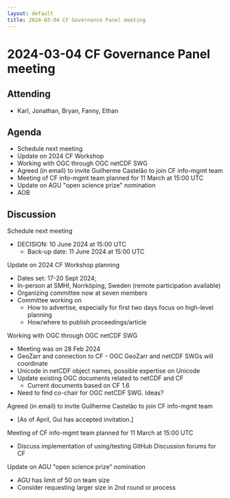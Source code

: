```yaml
---
layout: default
title: 2024-03-04 CF Governance Panel meeting
---
```

# 2024-03-04 CF Governance Panel meeting

## Attending
* Karl, Jonathan, Bryan, Fanny, Ethan

## Agenda
* Schedule next meeting
* Update on 2024 CF Workshop
* Working with OGC through OGC netCDF SWG
* Agreed (in email) to invite Guilherme Castelão to join CF info-mgmt team
* Meeting of CF info-mgmt team planned for 11 March at 15:00 UTC
* Update on AGU "open science prize" nomination
* AOB

## Discussion
Schedule next meeting
* DECISION: 10 June 2024 at 15:00 UTC
  * Back-up date: 11 June 2024 at 15:00 UTC

Update on 2024 CF Workshop planning
* Dates set: 17-20 Sept 2024;
* In-person at SMHI, Norrköping, Sweden (remote participation available)
* Organizing committee now at seven members
* Committee working on
  * How to advertise, especially for first two days focus on high-level planning
  * How/where to publish proceedings/article

Working with OGC through OGC netCDF SWG
* Meeting was on 28 Feb 2024
* GeoZarr and connection to CF - OGC GeoZarr and netCDF SWGs will coordinate
* Unicode in netCDF object names, possible expertise on Unicode
* Update existing OGC documents related to netCDF and CF
  * Current documents based on CF 1.6 
* Need to find co-chair for OGC netCDF SWG. Ideas?

Agreed (in email) to invite Guilherme Castelão to join CF info-mgmt team
* [As of April, Gui has accepted invitation.]

Meeting of CF info-mgmt team planned for 11 March at 15:00 UTC
* Discuss implementation of using/testing GitHub Discussion forums for CF

Update on AGU "open science prize" nomination
* AGU has limit of 50 on team size
* Consider requesting larger size in 2nd round or process